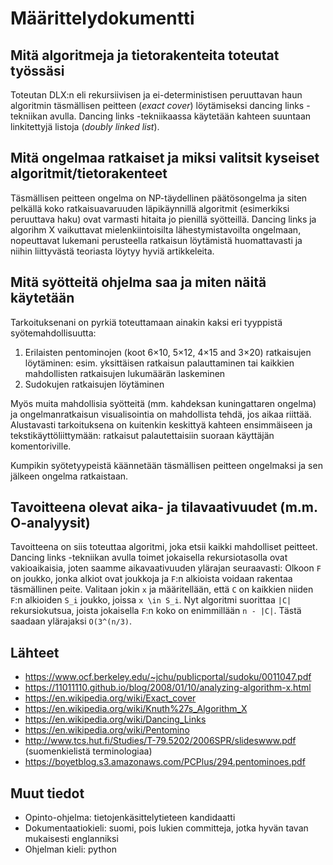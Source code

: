 # Määrittelydokumentti

## Mitä algoritmeja ja tietorakenteita toteutat työssäsi

Toteutan DLX:n eli rekursiivisen ja ei-deterministisen peruuttavan haun algoritmin täsmällisen peitteen (*exact cover*) löytämiseksi dancing links -tekniikan avulla. Dancing links -tekniikaassa käytetään kahteen suuntaan linkitettyjä listoja (*doubly linked list*). 

## Mitä ongelmaa ratkaiset ja miksi valitsit kyseiset algoritmit/tietorakenteet

Täsmällisen peitteen ongelma on NP-täydellinen päätösongelma ja siten pelkällä koko ratkaisuavaruuden läpikäynnillä algoritmit (esimerkiksi peruuttava haku) ovat varmasti hitaita jo pienillä syötteillä. Dancing links ja algorihm X vaikuttavat mielenkiintoisilta lähestymistavoilta ongelmaan, nopeuttavat lukemani perusteella ratkaisun löytämistä huomattavasti ja niihin liittyvästä teoriasta löytyy hyviä artikkeleita.

## Mitä syötteitä ohjelma saa ja miten näitä käytetään

Tarkoituksenani on pyrkiä toteuttamaan ainakin kaksi eri tyyppistä syötemahdollisuutta:
1. Erilaisten pentominojen (koot 6×10, 5×12, 4×15 and 3×20) ratkaisujen löytäminen: esim. yksittäisen ratkaisun palauttaminen tai kaikkien mahdollisten ratkaisujen lukumäärän laskeminen
2. Sudokujen ratkaisujen löytäminen

Myös muita mahdollisia syötteitä (mm. kahdeksan kuningattaren ongelma) ja ongelmanratkaisun visualisointia on mahdollista tehdä, jos aikaa riittää. Alustavasti tarkoituksena on kuitenkin keskittyä kahteen ensimmäiseen ja tekstikäyttöliittymään: ratkaisut palautettaisiin suoraan käyttäjän komentoriville.

Kumpikin syötetyypeistä käännetään täsmällisen peitteen ongelmaksi ja sen jälkeen ongelma ratkaistaan.

## Tavoitteena olevat aika- ja tilavaativuudet (m.m. O-analyysit)

Tavoitteena on siis toteuttaa algoritmi, joka etsii kaikki mahdolliset peitteet. Dancing links -tekniikan avulla toimet jokaisella rekursiotasolla ovat vakioaikaisia, joten saamme aikavaativuuden ylärajan seuraavasti: Olkoon `F` on joukko, jonka alkiot ovat joukkoja ja `F`:n alkioista voidaan rakentaa täsmällinen peite. Valitaan jokin `x` ja määritellään, että `C` on kaikkien niiden `F`:n alkioiden `S_i` joukko, joissa `x \in S_i`. Nyt algoritmi suorittaa `|C|` rekursiokutsua, joista jokaisella `F`:n koko on enimmillään `n - |C|`. Tästä saadaan ylärajaksi `O(3^(n/3)`.

## Lähteet
- https://www.ocf.berkeley.edu/~jchu/publicportal/sudoku/0011047.pdf
- https://11011110.github.io/blog/2008/01/10/analyzing-algorithm-x.html
- https://en.wikipedia.org/wiki/Exact_cover
- https://en.wikipedia.org/wiki/Knuth%27s_Algorithm_X
- https://en.wikipedia.org/wiki/Dancing_Links
- https://en.wikipedia.org/wiki/Pentomino
- http://www.tcs.hut.fi/Studies/T-79.5202/2006SPR/slideswww.pdf (suomenkielistä terminologiaa)
- https://boyetblog.s3.amazonaws.com/PCPlus/294.pentominoes.pdf

## Muut tiedot
- Opinto-ohjelma: tietojenkäsittelytieteen kandidaatti
- Dokumentaatiokieli: suomi, pois lukien committeja, jotka hyvän tavan mukaisesti englanniksi
- Ohjelman kieli: python
